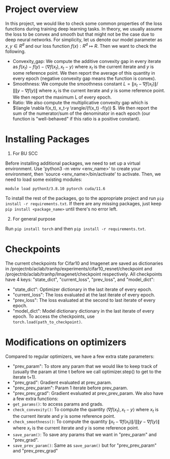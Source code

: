# Project overview
In this project, we would like to check some common properties of the loss functions during training deep learning tasks. In theory, we usually assume the loss to be convex and smooth but that might not be the case due to deep neural networks. For simplicity, let us denote our model parameter as $x,y \in R^d$ and our loss function $f(x): R^d \mapsto R$. Then we want to check the following.
+ Convexity_gap: We compute the additive convexity gap in every iterate as $f(x_t) -f(y) - \langle \nabla f(x_t), x_t-y  \rangle$ where $x_t$ is the current iterate and $y$ is some reference point. We then report the average of this quantity in every epoch (negative convexity gap means the function is convex).
+ Smoothness:  We compute the smoothness constant $L= \|x_t -\nabla f(x_t)\|/\| \|y -\nabla f(y)\|$ where $x_t$ is the current iterate and $y$ is some reference point. We then report the maximum L of every epoch.
+ Ratio: We also compute the multiplicative convexity gap which is $\langle \nabla f(x_t), x_t-y  \rangle/(f(x_t) -f(y)) $. We then report the sum of the numerator/sum of the denominator in each epoch (our function is "well-behaved" if this ratio is a positive constant).
# Installing Packages
1. For BU SCC
   
Before installing additional packages, we need to set up a virtual environment. Use 'python3 -m venv <env_name>' to create your environment, then 'source <env_name>/bin/activate' to activate.
Then, we need to load some existing modules:
```python3
module load python3/3.8.10 pytorch cuda/11.6
```
To install the rest of the packages, go to the appropriate project and run `pip install -r requirements.txt`. If there are any missing packages, just keep `pip install <package_name>` until there's no error left. 

2. For general purpose
   
Run `pip install torch` and then `pip install -r requirements.txt`.
# Checkpoints
The current checkpoints for Cifar10 and Imagenet are saved as dictionaries in /projectnb/aclab/tranhp/experiments/cifar10_resnet/checkpoint and /projectnb/aclab/tranhp/Imagenet/checkpoint respectively. All checkpoints have 4 keys: "state_dict", "current_loss", "prev_loss", and "model_dict":
+  "state_dict": Optimizer dictionary in the last iterate of every epoch.
+ "current_loss": The loss evaluated at the last iterate of every epoch.
+ "prev_loss": The loss evaluated at the second to last iterate of every epoch.
+ "model_dict": Model dictionary dictionary in the last iterate of every epoch.
To access the checkpoints, use `torch.load(path_to_checkpoint)`.
# Modifications on optimizers
Compared to regular optimizers, we have a few extra state parameters:
+ "prev_param": To store any param that we would like to keep track of (usually the param at time t before we call optimizer.step() to get to the iterate t+1).
+ "prev_grad": Gradient evaluated at prev_param.
+  "prev_prev_param": Param 1 iterate before prev_param.
+  "prev_prev_grad": Gradient evaluated at prev_prev_param.
We also have a few extra functions:
+ `get_params()`: to access params and grads.
+  `check_convexity()`: To compute the quantity $\langle \nabla f(x_t), x_t-y  \rangle$ where $x_t$ is the current iterate and $y$ is some reference point.
+  `check_smoothness()`: To compute the quantity $\|x_t -\nabla f(x_t)\|/\| \|y -\nabla f(y)\|$ where $x_t$ is the current iterate and $y$ is some reference point.
+  `save_param()`: To save any params that we want in "prev_param" and "prev_grad".
+  `save_prev_param()`: Same as `save_param()` but for "prev_prev_param" and "prev_prev_grad"
